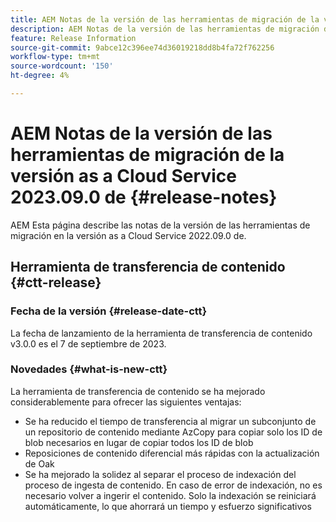 ```yaml
---
title: AEM Notas de la versión de las herramientas de migración de la versión as a Cloud Service 2023.09.0 de
description: AEM Notas de la versión de las herramientas de migración de la versión as a Cloud Service 2022.09.0 de
feature: Release Information
source-git-commit: 9abce12c396ee74d36019218dd8b4fa72f762256
workflow-type: tm+mt
source-wordcount: '150'
ht-degree: 4%

---
```


# AEM Notas de la versión de las herramientas de migración de la versión as a Cloud Service 2023.09.0 de {#release-notes}

AEM Esta página describe las notas de la versión de las herramientas de migración en la versión as a Cloud Service 2022.09.0 de.

## Herramienta de transferencia de contenido {#ctt-release}

### Fecha de la versión {#release-date-ctt}

La fecha de lanzamiento de la herramienta de transferencia de contenido v3.0.0 es el 7 de septiembre de 2023.

### Novedades {#what-is-new-ctt}

La herramienta de transferencia de contenido se ha mejorado considerablemente para ofrecer las siguientes ventajas:
* Se ha reducido el tiempo de transferencia al migrar un subconjunto de un repositorio de contenido mediante AzCopy para copiar solo los ID de blob necesarios en lugar de copiar todos los ID de blob
* Reposiciones de contenido diferencial más rápidas con la actualización de Oak
* Se ha mejorado la solidez al separar el proceso de indexación del proceso de ingesta de contenido. En caso de error de indexación, no es necesario volver a ingerir el contenido. Solo la indexación se reiniciará automáticamente, lo que ahorrará un tiempo y esfuerzo significativos



